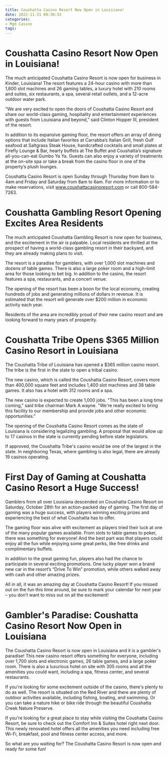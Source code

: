 ```yaml
---
title: Coushatta Casino Resort Now Open in Louisiana!
date: 2022-11-21 09:30:33
categories:
- Mgm Casino
tags:
---
```



#  Coushatta Casino Resort Now Open in Louisiana!

The much anticipated Coushatta Casino Resort is now open for business in Kinder, Louisiana! The resort features a 24-hour casino with more than 1,600 slot machines and 26 gaming tables, a luxury hotel with 210 rooms and suites, six restaurants, a spa, several retail outlets, and a 12-acre outdoor water park.

“We are very excited to open the doors of Coushatta Casino Resort and share our world-class gaming, hospitality and entertainment experiences with guests from Louisiana and beyond,” said Clinton Hopper III, president of the resort.

In addition to its expansive gaming floor, the resort offers an array of dining options that include Italian favorites at Carrabba’s Italian Grill, fresh Gulf seafood at Saltgrass Steak House, handcrafted cocktails and small plates at Firefly Lounge & Bar, hearty buffets at The Buffet and Coushatta’s signature all-you-can-eat Gumbo Ya Ya. Guests can also enjoy a variety of treatments at the on-site spa or take a break from the casino floor in one of the property’s plush lounges.

Coushatta Casino Resort is open Sunday through Thursday from 8am to 4am and Friday and Saturday from 8am to 6am. For more information or to make reservations, visit www.coushattacasinoresort.com or call 800-584-7263.

#  Coushatta Gambling Resort Opening Excites Area Residents

The much anticipated Coushatta Gambling Resort is now open for business, and the excitement in the air is palpable. Local residents are thrilled at the prospect of having a world-class gambling resort in their backyard, and they are already making plans to visit.

The resort is a paradise for gamblers, with over 1,000 slot machines and dozens of table games. There is also a large poker room and a high-limit area for those looking to bet big. In addition to the casino, the resort features a spa, restaurants, and a concert venue.

The opening of the resort has been a boon for the local economy, creating hundreds of jobs and generating millions of dollars in revenue. It is estimated that the resort will generate over $200 million in economic activity each year.

Residents of the area are incredibly proud of their new casino resort and are looking forward to many years of prosperity.

#  Coushatta Tribe Opens $365 Million Casino Resort in Louisiana

The Coushatta Tribe of Louisiana has opened a $365 million casino resort. The tribe is the first in the state to open a tribal casino.

The new casino, which is called the Coushatta Casino Resort, covers more than 400,000 square feet and includes 1,400 slot machines and 38 table games. It also has a hotel with 312 rooms and a spa.

The new casino is expected to create 1,000 jobs. "This has been a long time coming," said tribe chairman Mark A.wayne. "We're really excited to bring this facility to our membership and provide jobs and other economic opportunities."

The opening of the Coushatta Casino Resort comes as the state of Louisiana is considering legalizing gambling. A proposal that would allow up to 17 casinos in the state is currently pending before state legislators.

If approved, the Coushatta Tribe's casino would be one of the largest in the state. In neighboring Texas, where gambling is also legal, there are already 19 casinos operating.

#  First Day of Gaming at Coushatta Casino Resort a Huge Success!

 Gamblers from all over Louisiana descended on Coushatta Casino Resort on Saturday, October 28th for an action-packed day of gaming. The first day of gaming was a huge success, with players winning exciting prizes and experiencing the best of what Coushatta has to offer.

The gaming floor was alive with excitement as players tried their luck at one of the many popular games available. From slots to table games to poker, there was something for everyone! And the best part was that players could enjoy all the fun while enjoying some great perks, like free drinks and complimentary buffets.

In addition to the great gaming fun, players also had the chance to participate in several exciting promotions. One lucky player won a brand new car in the resort’s “Drive To Win” promotion, while others walked away with cash and other amazing prizes.

All in all, it was an amazing day at Coushatta Casino Resort! If you missed out on the fun this time around, be sure to mark your calendar for next year – you don’t want to miss out on all the excitement!

#  Gambler's Paradise: Coushatta Casino Resort Now Open in Louisiana

The Coushatta Casino Resort is now open in Louisiana and it is a gambler's paradise! This new casino resort offers something for everyone, including over 1,700 slots and electronic games, 26 table games, and a large poker room. There is also a luxurious hotel on site with 305 rooms and all the amenities you could want, including a spa, fitness center, and several restaurants.

If you're looking for some excitement outside of the casino, there's plenty to do as well. The resort is situated on the Red River and there are plenty of outdoor activities available, including fishing, boating, and swimming. Or you can take a nature hike or bike ride through the beautiful Coushatta Creek Nature Preserve.

If you're looking for a great place to stay while visiting the Coushatta Casino Resort, be sure to check out the Comfort Inn & Suites hotel right next door. This newly renovated hotel offers all the amenities you need including free Wi-Fi, breakfast, pool and fitness center access, and more.

So what are you waiting for? The Coushatta Casino Resort is now open and ready for some fun!